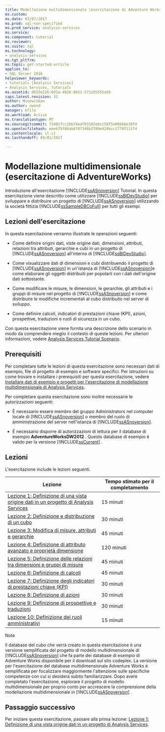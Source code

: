 ```yaml
---
title: Modellazione multidimensionale (esercitazione di Adventure Works) | Documenti Microsoft
ms.custom: 
ms.date: 03/07/2017
ms.prod: sql-non-specified
ms.prod_service: analysis-services
ms.service: 
ms.component: tutorial
ms.reviewer: 
ms.suite: sql
ms.technology:
- analysis-services
ms.tgt_pltfrm: 
ms.topic: get-started-article
applies_to:
- SQL Server 2016
helpviewer_keywords:
- tutorials [Analysis Services]
- Analysis Services, tutorials
ms.assetid: db55e226-601a-4026-8651-573195555a59
caps.latest.revision: 31
author: Minewiskan
ms.author: owend
manager: kfile
ms.workload: Active
ms.translationtype: MT
ms.sourcegitcommit: f3481fcc2bb74eaf93182e6cc58f5a06666e10f4
ms.openlocfilehash: eee675f86ab6707346b2789e424bcc1778f111f4
ms.contentlocale: it-it
ms.lasthandoff: 09/01/2017

---
```

# <a name="multidimensional-modeling-adventure-works-tutorial"></a>Modellazione multidimensionale (esercitazione di AdventureWorks)
Introduzione all'esercitazione [!INCLUDE[ssASnoversion](../includes/ssasnoversion-md.md)] Tutorial. In questa esercitazione viene descritto come utilizzare [!INCLUDE[ssBIDevStudio](../includes/ssbidevstudio-md.md)] per sviluppare e distribuire un progetto di [!INCLUDE[ssASnoversion](../includes/ssasnoversion-md.md)] utilizzando la società fittizia [!INCLUDE[ssSampleDBCoFull](../includes/sssampledbcofull-md.md)] per tutti gli esempi.  
  
## <a name="what-you-will-learn"></a>Lezioni dell'esercitazione  
In questa esercitazione verranno illustrate le operazioni seguenti:  
  
-   Come definire origini dati, viste origine dati, dimensioni, attributi, relazioni tra attributi, gerarchie e cubi in un progetto di [!INCLUDE[ssASnoversion](../includes/ssasnoversion-md.md)] all'interno di [!INCLUDE[ssBIDevStudio](../includes/ssbidevstudio-md.md)].  
  
-   Come visualizzare dati di dimensioni e cubi distribuendo il progetto di [!INCLUDE[ssASnoversion](../includes/ssasnoversion-md.md)] in un'istanza di [!INCLUDE[ssASnoversion](../includes/ssasnoversion-md.md)]e come elaborare gli oggetti distribuiti per popolarli con i dati dell'origine dati sottostante.  
  
-   Come modificare le misure, le dimensioni, le gerarchie, gli attributi e i gruppi di misure nel progetto di [!INCLUDE[ssASnoversion](../includes/ssasnoversion-md.md)] e come distribuire le modifiche incrementali al cubo distribuito nel server di sviluppo.  
  
-   Come definire calcoli, indicatori di prestazioni chiave (KPI), azioni, prospettive, traduzioni e ruoli di sicurezza in un cubo.  
  
Con questa esercitazione viene fornita una descrizione dello scenario in modo da comprendere meglio il contesto di queste lezioni. Per ulteriori informazioni, vedere [Analysis Services Tutorial Scenario](../analysis-services/analysis-services-tutorial-scenario.md).  
  
## <a name="prerequisites"></a>Prerequisiti  
Per completare tutte le lezioni di questa esercitazione sono necessari dati di esempio, file di progetto di esempio e software specifici. Per istruzioni su come trovare e installare i prerequisiti per questa esercitazione, vedere [Installare dati di esempio e progetti per l'esercitazione di modellazione multidimensionale di Analysis Services](../analysis-services/install-sample-data-and-projects.md).  
  
Per completare questa esercitazione sono inoltre necessarie le autorizzazioni seguenti:  
  
-   È necessario essere membro del gruppo Administrators nel computer locale di [!INCLUDE[ssASnoversion](../includes/ssasnoversion-md.md)] o membro del ruolo di amministrazione del server nell'istanza di [!INCLUDE[ssASnoversion](../includes/ssasnoversion-md.md)].  
  
-   È necessario disporre di autorizzazioni di lettura per il database di esempio **AdventureWorksDW2012** . Questo database di esempio è valido per la versione [!INCLUDE[ssCurrent](../includes/sscurrent-md.md)] .  
  
## <a name="lessons"></a>Lezioni  
L'esercitazione include le lezioni seguenti.  
  
|Lezione|Tempo stimato per il completamento|  
|----------|------------------------------|  
|[Lezione 1: Definizione di una vista origine dati in un progetto di Analysis Services](../analysis-services/lesson-1-defining-a-data-source-view-within-an-analysis-services-project.md)|15 minuti|  
|[Lezione 2: Definizione e distribuzione di un cubo](../analysis-services/lesson-2-defining-and-deploying-a-cube.md)|30 minuti|  
|[Lezione 3: Modifica di misure, attributi e gerarchie](../analysis-services/lesson-3-modifying-measures-attributes-and-hierarchies.md)|45 minuti|  
|[Lezione 4: Definizione di attributo avanzato e proprietà dimensione](../analysis-services/lesson-4-defining-advanced-attribute-and-dimension-properties.md)|120 minuti|  
|[Lezione 5: Definizione delle relazioni tra dimensioni e gruppi di misure](../analysis-services/lesson-5-defining-relationships-between-dimensions-and-measure-groups.md)|45 minuti|  
|[Lezione 6: Definizione di calcoli](../analysis-services/lesson-6-defining-calculations.md)|45 minuti|  
|[Lezione 7: Definizione degli indicatori di prestazioni chiave &#40;KPI&#41;](../analysis-services/lesson-7-defining-key-performance-indicators-kpis.md)|30 minuti|  
|[Lezione 8: Definizione di azioni](../analysis-services/lesson-8-defining-actions.md)|30 minuti|  
|[Lezione 9: Definizione di prospettive e traduzioni](../analysis-services/lesson-9-defining-perspectives-and-translations.md)|30 minuti|  
|[Lezione 10: Definizione dei ruoli amministrativi](../analysis-services/lesson-10-defining-administrative-roles.md)|15 minuti|  
  
> [!NOTE]  
> Il database del cubo che verrà creato in questa esercitazione è una versione semplificata del progetto di modello multidimensionale di [!INCLUDE[ssASnoversion](../includes/ssasnoversion-md.md)] che fa parte dei database di esempio di Adventure Works disponibile per il download sul sito codeplex. La versione per l'esercitazione del database multidimensionale Adventure Works è semplificata per focalizzare maggiormente l'attenzione sulle specifiche competenze con cui si desidera subito familiarizzare. Dopo avere completato l'esercitazione, esplorare il progetto di modello multidimensionale per proprio conto per accrescere la comprensione della modellazione multidimensionale in [!INCLUDE[ssASnoversion](../includes/ssasnoversion-md.md)] .  
  
## <a name="next-step"></a>Passaggio successivo  
Per iniziare questa esercitazione, passare alla prima lezione: [Lezione 1: Definizione di una vista origine dati in un progetto di Analysis Services](../analysis-services/lesson-1-defining-a-data-source-view-within-an-analysis-services-project.md).  
  
  
  


